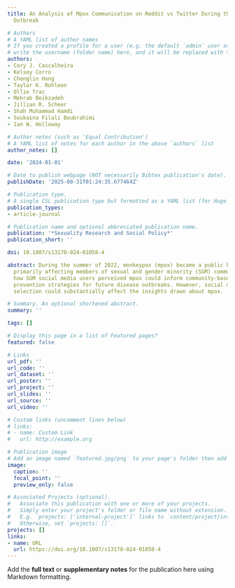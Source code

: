```yaml
---
title: An Analysis of Mpox Communication on Reddit vs Twitter During the 2022 Mpox
  Outbreak

# Authors
# A YAML list of author names
# If you created a profile for a user (e.g. the default `admin` user at `content/authors/admin/`), 
# write the username (folder name) here, and it will be replaced with their full name and linked to their profile.
authors:
- Cory J. Cascalheira
- Kelsey Corro
- Chenglin Hong
- Taylor K. Rohleen
- Ollie Trac
- Mehrab Beikzadeh
- Jillian R. Scheer
- Shah Muhammad Hamdi
- Soukaina Filali Boubrahimi
- Ian W. Holloway

# Author notes (such as 'Equal Contribution')
# A YAML list of notes for each author in the above `authors` list
author_notes: []

date: '2024-01-01'

# Date to publish webpage (NOT necessarily Bibtex publication's date).
publishDate: '2025-08-31T01:24:35.677464Z'

# Publication type.
# A single CSL publication type but formatted as a YAML list (for Hugo requirements).
publication_types:
- article-journal

# Publication name and optional abbreviated publication name.
publication: '*Sexuality Research and Social Policy*'
publication_short: ''

doi: 10.1007/s13178-024-01058-4

abstract: During the summer of 2022, monkeypox (mpox) became a public health emergency
  primarily affecting members of sexual and gender minority (SGM) communities. Understanding
  how SGM social media users perceived mpox could inform community-based public health
  prevention strategies for future disease outbreaks. However, social media platform
  selection could substantially affect the insights drawn about mpox.

# Summary. An optional shortened abstract.
summary: ''

tags: []

# Display this page in a list of Featured pages?
featured: false

# Links
url_pdf: ''
url_code: ''
url_dataset: ''
url_poster: ''
url_project: ''
url_slides: ''
url_source: ''
url_video: ''

# Custom links (uncomment lines below)
# links:
# - name: Custom Link
#   url: http://example.org

# Publication image
# Add an image named `featured.jpg/png` to your page's folder then add a caption below.
image:
  caption: ''
  focal_point: ''
  preview_only: false

# Associated Projects (optional).
#   Associate this publication with one or more of your projects.
#   Simply enter your project's folder or file name without extension.
#   E.g. `projects: ['internal-project']` links to `content/project/internal-project/index.md`.
#   Otherwise, set `projects: []`.
projects: []
links:
- name: URL
  url: https://doi.org/10.1007/s13178-024-01058-4
---
```


Add the **full text** or **supplementary notes** for the publication here using Markdown formatting.
